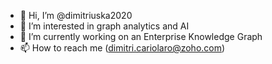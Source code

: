 - 👋 Hi, I’m @dimitriuska2020
- 👀 I’m interested in graph analytics and AI
- 🌱 I’m currently working on an Enterprise Knowledge Graph
- 📫 How to reach me (dimitri.cariolaro@zoho.com)

<!---
dimitriuska2020/dimitriuska2020 is a ✨ special ✨ repository because its `README.md` (this file) appears on your GitHub profile.
You can click the Preview link to take a look at your changes.
--->
